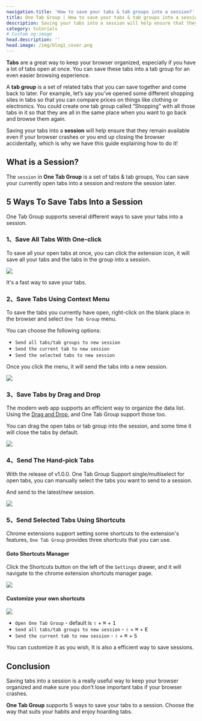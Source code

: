 ```yaml
---
navigation.title: 'How to save your tabs & tab groups into a session?'
title: One Tab Group | How to save your tabs & tab groups into a session?
description: Saving your tabs into a session will help ensure that they remain available even if your browser crashes or you end up closing the browser accidentally, which is why we have this guide explaining how to do it!
category: tutorials
# Custom og:image
head.description: ''
head.image: /img/blog1_cover.png
---
```


**Tabs** are a great way to keep your browser organized, especially if you have a lot of tabs open at once. You can save these tabs into a tab group for an even easier browsing experience.

A **tab group** is a set of related tabs that you can save together and come back to later. For example, let’s say you’ve opened some different shopping sites in tabs so that you can compare prices on things like clothing or electronics. You could create one tab group called “Shopping” with all those tabs in it so that they are all in the same place when you want to go back and browse them again.

Saving your tabs into a **session** will help ensure that they remain available even if your browser crashes or you end up closing the browser accidentally, which is why we have this guide explaining how to do it!

## What is a Session?

The `session` in **One Tab Group** is a set of tabs & tab groups, You can save your currently open tabs into a session and restore the session later.

## 5 Ways To Save Tabs Into a Session

One Tab Group supports several different ways to save your tabs into a session.

### 1、Save All Tabs With One-click

To save all your open tabs at once, you can click the extension icon, it will save all your tabs and the tabs in the group into a session.

![](/img/blog1_1.jpg)

It's a fast way to save your tabs.

### 2、Save Tabs Using Context Menu

To save the tabs you currently have open, right-click on the blank place in the browser and select `One Tab Group` menu.

You can choose the following options:

- `Send all tabs/tab groups to new session`
- `Send the current tab to new session`
- `Send the selected tabs to new session`

Once you click the menu, it will send the tabs into a new session.

![](/img/blog1_02.jpg)

### 3、Save Tabs by Drag and Drop

The modern web app supports an efficient way to organize the data list. Using the [Drag and Drop](https://en.wikipedia.org/wiki/Drag_and_drop), and One Tab Group support those too.

You can drag the open tabs or tab group into the session, and some time it will close the tabs by default.

![](/feature_03.gif)

### 4、Send The Hand-pick Tabs

With the release of v1.0.0. One Tab Group Support single/multiselect for open tabs, you can manually select the tabs you want to send to a session.

And send to the latest/new session.

![](/img/blog1_4.jpg)

### 5、Send Selected Tabs Using Shortcuts

Chrome extensions support setting some shortcuts to the extension's features, `One Tab Group` provides three shortcuts that you can use.

#### Goto Shortcuts Manager

Click the Shortcuts button on the left of the `Settings` drawer, and it will navigate to the chrome extension shortcuts manager page.

![](/img/blog1_5.jpg)

#### Customize your own shortcuts

![](/img/blog1_6.jpg)

- `Open One Tab Group` - default is <kbd>⇧</kbd> + <kbd>⌘</kbd> + <kbd>1</kbd>
- `Send all tabs/tab groups to new session` - <kbd>⇧</kbd> + <kbd>⌘</kbd> + <kbd>E</kbd>
- `Send the current tab to new session` - <kbd>⇧</kbd> + <kbd>⌘</kbd> + <kbd>S</kbd>

You can customize it as you wish, It is also a efficient way to save sessions.

## Conclusion

Saving tabs into a session is a really useful way to keep your browser organized and make sure you don’t lose important tabs if your browser crashes.

**One Tab Group** supports 5 ways to save your tabs to a session. Choose the way that suits your habits and enjoy hoarding tabs.
